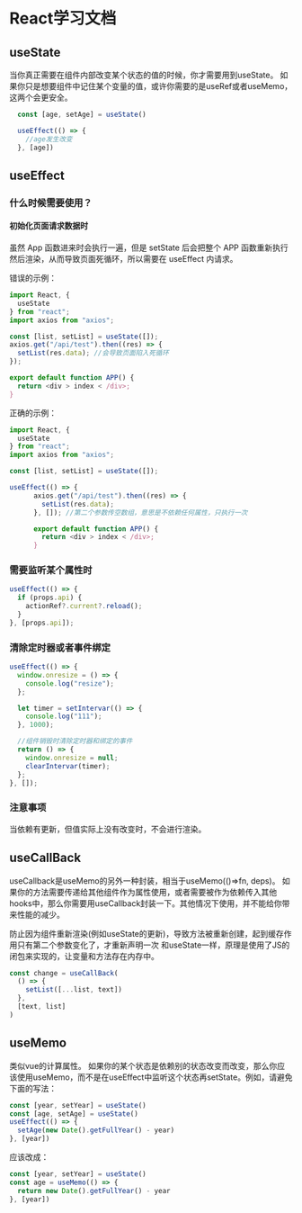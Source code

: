 # React学习文档

## useState

当你真正需要在组件内部改变某个状态的值的时候，你才需要用到useState。 如果你只是想要组件中记住某个变量的值，或许你需要的是useRef或者useMemo，这两个会更安全。

```javascript
  const [age, setAge] = useState()

  useEffect(() => {
    //age发生改变
  }, [age])
```

## useEffect

### 什么时候需要使用？

#### 初始化页面请求数据时

虽然 App 函数进来时会执行一遍，但是 setState 后会把整个 APP 函数重新执行然后渲染，从而导致页面死循环，所以需要在 useEffect 内请求。

错误的示例：

```javascript
import React, {
  useState
} from "react";
import axios from "axios";

const [list, setList] = useState([]);
axios.get("/api/test").then((res) => {
  setList(res.data); //会导致页面陷入死循环
});

export default function APP() {
  return <div > index < /div>;
}
```

正确的示例：

```javascript
import React, {
  useState
} from "react";
import axios from "axios";

const [list, setList] = useState([]);

useEffect(() => {
      axios.get("/api/test").then((res) => {
        setList(res.data);
      }, []); //第二个参数传空数组，意思是不依赖任何属性，只执行一次

      export default function APP() {
        return <div > index < /div>;
      }
```

### 需要监听某个属性时

```javascript
useEffect(() => {
  if (props.api) {
    actionRef?.current?.reload();
  }
}, [props.api]);
```

### 清除定时器或者事件绑定

```javascript
useEffect(() => {
  window.onresize = () => {
    console.log("resize");
  };

  let timer = setIntervar(() => {
    console.log("111");
  }, 1000);

  //组件销毁时清除定时器和绑定的事件
  return () => {
    window.onresize = null;
    clearIntervar(timer);
  };
}, []);
```

### 注意事项

当依赖有更新，但值实际上没有改变时，不会进行渲染。

## useCallBack

useCallback是useMemo的另外一种封装，相当于useMemo(()=>fn, deps)。
如果你的方法需要传递给其他组件作为属性使用，或者需要被作为依赖传入其他hooks中，那么你需要用useCallback封装一下。其他情况下使用，并不能给你带来性能的减少。

防止因为组件重新渲染(例如useState的更新)，导致方法被重新创建，起到缓存作用只有第二个参数变化了，才重新声明一次
和useState一样，原理是使用了JS的闭包来实现的，让变量和方法存在内存中。

```javascript
const change = useCallBack(
  () => {
    setList([...list, text])
  },
  [text, list]
)
```

## useMemo

类似vue的计算属性。
如果你的某个状态是依赖别的状态改变而改变，那么你应该使用useMemo，而不是在useEffect中监听这个状态再setState。例如，请避免下面的写法：

```javascript
const [year, setYear] = useState()
const [age, setAge] = useState()
useEffect(() => {
  setAge(new Date().getFullYear() - year)
}, [year])
```

应该改成：

```javascript
const [year, setYear] = useState()
const age = useMemo(() => {
  return new Date().getFullYear() - year
}, [year])
```
